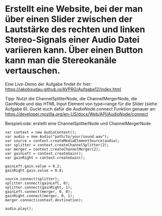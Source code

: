 # Erstellt eine Website, bei der man über einen Slider zwischen der Lautstärke des rechten und linken Stereo-Signals einer Audio Datei variieren kann. Über einen Button kann man die Stereokanäle vertauschen. 

Eine Live-Demo der Aufgabe findet ihr hier: https://jakobsudau.github.io/AVPRG/Aufgabe12/index.html

Tipp: Nutzt die ChannelSplitterNode, die ChannelMergerNode, die GainNode und das HTML Input Element von type=range für die Slider (siehe Aufgabe 6). Guckt euch dafür die AudioNode.connect Funktion genauer an: https://developer.mozilla.org/en-US/docs/Web/API/AudioNode/connect

Beispielcode: erstellt eine ChannelSplitterNode und ChannelMergerNode
```
var context = new AudioContext();
var audio = new Audio("path/to/your/sound.wav");
var source = context.createMediaElementSource(audio);
var splitter = context.createChannelSplitter(2);
var merger = context.createChannelMerger(2);
var gainLeft = context.createGain();
var gainRight = context.createGain();

gainLeft.gain.value = 0.2;
gainRight.gain.value = 0.8;

source.connect(splitter);
splitter.connect(gainLeft, 0);
splitter.connect(gainRight, 1);
gainLeft.connect(merger, 0, 0);
gainRight.connect(merger, 0, 1);
merger.connect(context.destination);

audio.play();
```